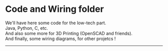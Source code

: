 # Code and Wiring folder
We'll have here some code for the low-tech part.  
Java, Python, C, etc.   
And also some more for 3D Printing (OpenSCAD and friends).  
And finally, some wiring diagrams, for other projetcs !

--- 
